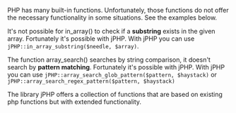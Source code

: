 PHP has many built-in functions. Unfortunately, those functions do not offer the necessary functionality in some situations. See the examples below. 

It's not possible for in_array() to check if a **substring** exists in the given array. Fortunately it's possible with jPHP. 
With jPHP you can use `jPHP::in_array_substring($needle, $array)`. 
 
The function array_search() searches by string comparison, it doesn't search by **pattern matching**. Fortunately it's possible with jPHP.
With jPHP you can use `jPHP::array_search_glob_pattern($pattern, $haystack)` or `jPHP::array_search_regex_pattern($pattern, $haystack)`
 
The library jPHP offers a collection of functions that are based on existing php functions but with extended functionality.
